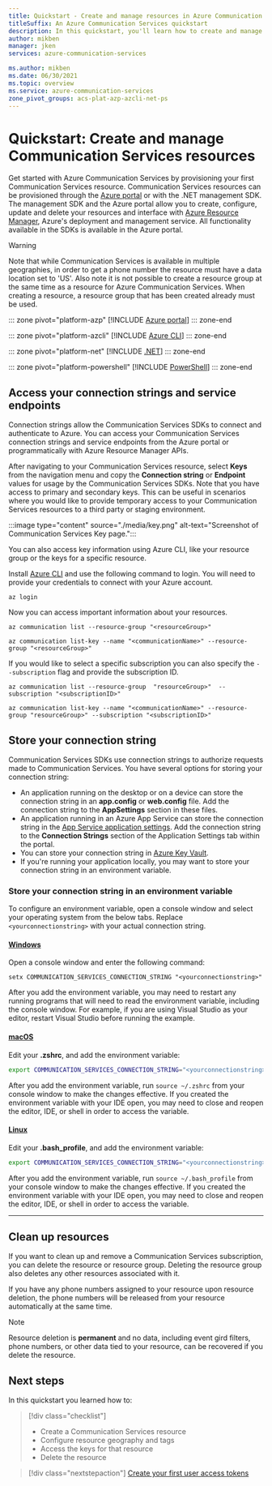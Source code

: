 ```yaml
---
title: Quickstart - Create and manage resources in Azure Communication Services
titleSuffix: An Azure Communication Services quickstart
description: In this quickstart, you'll learn how to create and manage your first Azure Communication Services resource.
author: mikben
manager: jken
services: azure-communication-services

ms.author: mikben
ms.date: 06/30/2021
ms.topic: overview
ms.service: azure-communication-services
zone_pivot_groups: acs-plat-azp-azcli-net-ps
---
```

# Quickstart: Create and manage Communication Services resources

Get started with Azure Communication Services by provisioning your first Communication Services resource. Communication Services resources can be provisioned through the [Azure portal](https://portal.azure.com) or with the .NET management SDK. The management SDK and the Azure portal allow you to create, configure, update and delete your resources and interface with [Azure Resource Manager](../../azure-resource-manager/management/overview.md), Azure's deployment and management service. All functionality available in the SDKs is available in the Azure portal. 


> [!WARNING]
> Note that while Communication Services is available in multiple geographies, in order to get a phone number the resource must have a data location set to 'US'. 
> Also note it is not possible to create a resource group at the same time as a resource for Azure Communication Services. When creating a resource, a resource group that has been created already must be used.

::: zone pivot="platform-azp"
[!INCLUDE [Azure portal](./includes/create-resource-azp.md)]
::: zone-end

::: zone pivot="platform-azcli"
[!INCLUDE [Azure CLI](./includes/create-resource-azcli.md)]
::: zone-end

::: zone pivot="platform-net"
[!INCLUDE [.NET](./includes/create-resource-net.md)]
::: zone-end

::: zone pivot="platform-powershell"
[!INCLUDE [PowerShell](./includes/create-resource-powershell.md)]
::: zone-end


## Access your connection strings and service endpoints

Connection strings allow the Communication Services SDKs to connect and authenticate to Azure. You can access your Communication Services connection strings and service endpoints from the Azure portal or programmatically with Azure Resource Manager APIs.

After navigating to your Communication Services resource, select **Keys** from the navigation menu and copy the **Connection string** or **Endpoint** values for usage by the Communication Services SDKs. Note that you have access to primary and secondary keys. This can be useful in scenarios where you would like to provide temporary access to your Communication Services resources to a third party or staging environment.

:::image type="content" source="./media/key.png" alt-text="Screenshot of Communication Services Key page.":::

You can also access key information using Azure CLI, like your resource group or the keys for a specific resource. 

Install [Azure CLI](/cli/azure/install-azure-cli-windows?tabs=azure-cli) and use the following command to login. You will need to provide your credentials to connect with your Azure account.
```azurecli
az login
```

Now you can access important information about your resources.
```azurecli
az communication list --resource-group "<resourceGroup>"

az communication list-key --name "<communicationName>" --resource-group "<resourceGroup>"
```

If you would like to select a specific subscription you can also specify the ```--subscription``` flag and provide the subscription ID.
```
az communication list --resource-group  "resourceGroup>"  --subscription "<subscriptionID>"

az communication list-key --name "<communicationName>" --resource-group "resourceGroup>" --subscription "<subscriptionID>"
```

## Store your connection string

Communication Services SDKs use connection strings to authorize requests made to Communication Services. You have several options for storing your connection string:

* An application running on the desktop or on a device can store the connection string in an **app.config** or **web.config** file. Add the connection string to the **AppSettings** section in these files.
* An application running in an Azure App Service can store the connection string in the [App Service application settings](../../app-service/configure-common.md). Add the connection string to the **Connection Strings** section of the Application Settings tab within the portal.
* You can store your connection string in [Azure Key Vault](../../data-factory/store-credentials-in-key-vault.md).
* If you're running your application locally, you may want to store your connection string in an environment variable.

### Store your connection string in an environment variable

To configure an environment variable, open a console window and select your operating system from the below tabs. Replace `<yourconnectionstring>` with your actual connection string.

#### [Windows](#tab/windows)

Open a console window and enter the following command:

```console
setx COMMUNICATION_SERVICES_CONNECTION_STRING "<yourconnectionstring>"
```

After you add the environment variable, you may need to restart any running programs that will need to read the environment variable, including the console window. For example, if you are using Visual Studio as your editor, restart Visual Studio before running the example.

#### [macOS](#tab/unix)

Edit your **.zshrc**, and add the environment variable:

```bash
export COMMUNICATION_SERVICES_CONNECTION_STRING="<yourconnectionstring>"
```

After you add the environment variable, run `source ~/.zshrc` from your console window to make the changes effective. If you created the environment variable with your IDE open, you may need to close and reopen the editor, IDE, or shell in order to access the variable.

#### [Linux](#tab/linux)

Edit your **.bash_profile**, and add the environment variable:

```bash
export COMMUNICATION_SERVICES_CONNECTION_STRING="<yourconnectionstring>"
```

After you add the environment variable, run `source ~/.bash_profile` from your console window to make the changes effective. If you created the environment variable with your IDE open, you may need to close and reopen the editor, IDE, or shell in order to access the variable.

---

## Clean up resources

If you want to clean up and remove a Communication Services subscription, you can delete the resource or resource group. Deleting the resource group also deletes any other resources associated with it. 

If you have any phone numbers assigned to your resource upon resource deletion, the phone numbers will be released from your resource automatically at the same time. 

> [!Note]
> Resource deletion is **permanent** and no data, including event gird filters, phone numbers, or other data tied to your resource, can be recovered if you delete the resource.

## Next steps

In this quickstart you learned how to:

> [!div class="checklist"]
> * Create a Communication Services resource
> * Configure resource geography and tags
> * Access the keys for that resource
> * Delete the resource

> [!div class="nextstepaction"]
> [Create your first user access tokens](access-tokens.md)
